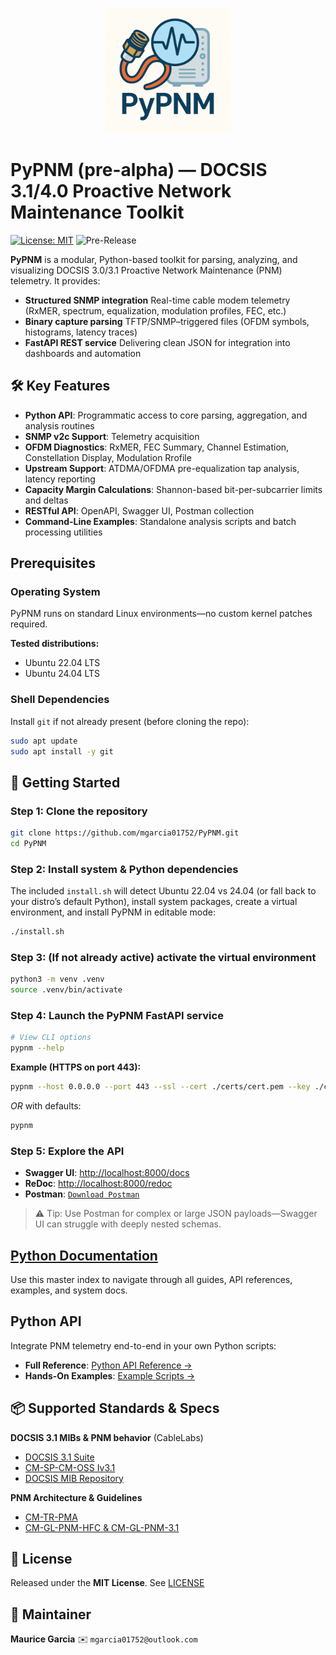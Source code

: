 <p align="center">
  <a href="documentation/master-index.md">
    <picture>
      <!-- when in dark mode, use the dark logo -->
      <source srcset="documentation/images/logo/pypnm-dark-mode.png" media="(prefers-color-scheme: dark)" />
      <!-- fallback (light mode) -->
      <img src="documentation/images/logo/pypnm-light-mode.png" alt="PyPNM Logo" width="200" />
    </picture>
  </a>
</p>

# PyPNM (pre-alpha) — DOCSIS 3.1/4.0 Proactive Network Maintenance Toolkit

[![License: MIT](https://img.shields.io/badge/License-MIT-blue)](LICENSE)
![Pre-Release](https://img.shields.io/badge/release-pre--alpha-lightgrey)

**PyPNM** is a modular, Python-based toolkit for parsing, analyzing, and visualizing DOCSIS 3.0/3.1 Proactive Network Maintenance (PNM) telemetry. It provides:

* **Structured SNMP integration** Real-time cable modem telemetry (RxMER, spectrum, equalization, modulation profiles, FEC, etc.)
* **Binary capture parsing** TFTP/SNMP–triggered files (OFDM symbols, histograms, latency traces)
* **FastAPI REST service** Delivering clean JSON for integration into dashboards and automation

## 🛠 Key Features

* **Python API**: Programmatic access to core parsing, aggregation, and analysis routines
* **SNMP v2c Support**: Telemetry acquisition
* **OFDM Diagnostics**: RxMER, FEC Summary, Channel Estimation, Constellation Display, Modulation Rrofile
* **Upstream Support**: ATDMA/OFDMA pre-equalization tap analysis, latency reporting
* **Capacity Margin Calculations**: Shannon-based bit-per-subcarrier limits and deltas
* **RESTful API**: OpenAPI, Swagger UI, Postman collection
* **Command-Line Examples**: Standalone analysis scripts and batch processing utilities

## Prerequisites

### Operating System

PyPNM runs on standard Linux environments—no custom kernel patches required.

**Tested distributions:**

* Ubuntu 22.04 LTS
* Ubuntu 24.04 LTS

### Shell Dependencies

Install `git` if not already present (before cloning the repo):

```bash
sudo apt update
sudo apt install -y git
```

## 🚀 Getting Started

### Step 1: Clone the repository

```bash
git clone https://github.com/mgarcia01752/PyPNM.git
cd PyPNM
```

### Step 2: Install system & Python dependencies

The included `install.sh` will detect Ubuntu 22.04 vs 24.04 (or fall back to your distro’s default Python), install system packages, create a virtual environment, and install PyPNM in editable mode:

```bash
./install.sh
```

### Step 3: (If not already active) activate the virtual environment

```bash
python3 -m venv .venv
source .venv/bin/activate
```

### Step 4: Launch the PyPNM FastAPI service

```bash
# View CLI options
pypnm --help
```

**Example (HTTPS on port 443):**

```bash
pypnm --host 0.0.0.0 --port 443 --ssl --cert ./certs/cert.pem --key ./certs/key.pem
```

*OR* with defaults:

```bash
pypnm
```

### Step 5: Explore the API

* **Swagger UI**: [http://localhost:8000/docs](http://localhost:8000/docs)
* **ReDoc**:     [http://localhost:8000/redoc](http://localhost:8000/redoc)
* **Postman**:   [`Download Postman`](https://www.postman.com/downloads/)

> ⚠️ Tip: Use Postman for complex or large JSON payloads—Swagger UI can struggle with deeply nested schemas.

## [Python Documentation](documentation/master-index.md)

Use this master index to navigate through all guides, API references, examples, and system docs.

## Python API

Integrate PNM telemetry end-to-end in your own Python scripts:

* **Full Reference**: [Python API Reference →](documentation/api/python/index.md)
* **Hands-On Examples**: [Example Scripts →](documentation/examples/index.md)

## 📦 Supported Standards & Specs

**DOCSIS 3.1 MIBs & PNM behavior** (CableLabs)

  * [DOCSIS 3.1 Suite](https://www.cablelabs.com/specifications/search?category=DOCSIS&subcat=DOCSIS%203.1)
  * [CM-SP-CM-OSS Iv3.1](https://www.cablelabs.com/specifications/CM-SP-CM-OSSIv3.1)
  * [DOCSIS MIB Repository](https://mibs.cablelabs.com/MIBs/DOCSIS/)

**PNM Architecture & Guidelines**

  * [CM-TR-PMA](https://www.cablelabs.com/specifications/CM-TR-PMA)
  * [CM-GL-PNM-HFC & CM-GL-PNM-3.1](https://www.cablelabs.com/specifications/CM-GL-PNM-HFC)

## 📜 License

Released under the **MIT License**. See [LICENSE](LICENSE)

## 👤 Maintainer

**Maurice Garcia**
✉️ `mgarcia01752@outlook.com`
